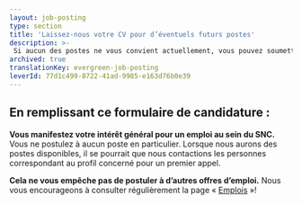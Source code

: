 ```yaml
---
layout: job-posting
type: section
title: 'Laissez-nous votre CV pour d’éventuels futurs postes'
description: >-
 Si aucun des postes ne vous convient actuellement, vous pouvez soumettre votre candidature afin qu’elle soit prise en compte pour de futures offres d’emploi.
archived: true
translationKey: evergreen-job-posting
leverId: 77d1c499-8722-41ad-9985-e163d76b0e39
---
```

## En remplissant ce formulaire de candidature :


**Vous manifestez votre intérêt général pour un emploi au sein du SNC.** Vous ne postulez à aucun poste en particulier. Lorsque nous aurons des postes disponibles, il se pourrait que nous contactions les personnes correspondant au profil concerné pour un premier appel.


**Cela ne vous empêche pas de postuler à d’autres offres d’emploi.** Nous vous encourageons à consulter régulièrement la page « [Emplois](/emplois/) »!